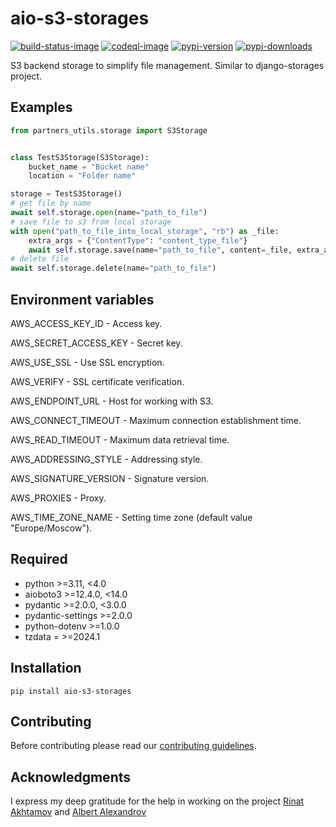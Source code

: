 # aio-s3-storages

[![build-status-image]][build-status]
[![codeql-image]][codeql]
[![pypi-version]][pypi]
[![pypi-downloads]][pypi]

S3 backend storage to simplify file management.
Similar to django-storages project.

## Examples

```python
from partners_utils.storage import S3Storage


class TestS3Storage(S3Storage):
    bucket_name = "Bucket name"
    location = "Folder name"

storage = TestS3Storage()
# get file by name
await self.storage.open(name="path_to_file")
# save file to s3 from local storage
with open("path_to_file_into_local_storage", "rb") as _file:
    extra_args = {"ContentType": "content_type_file"}
    await self.storage.save(name="path_to_file", content=_file, extra_args=extra_args)
# delete file
await self.storage.delete(name="path_to_file")
```

## Environment variables

AWS_ACCESS_KEY_ID - Access key.

AWS_SECRET_ACCESS_KEY - Secret key.

AWS_USE_SSL - Use SSL encryption.

AWS_VERIFY - SSL certificate verification.

AWS_ENDPOINT_URL - Host for working with S3.

AWS_CONNECT_TIMEOUT - Maximum connection establishment time.

AWS_READ_TIMEOUT - Maximum data retrieval time.

AWS_ADDRESSING_STYLE - Addressing style.

AWS_SIGNATURE_VERSION - Signature version.

AWS_PROXIES - Proxy.

AWS_TIME_ZONE_NAME - Setting time zone (default value "Europe/Moscow").

## Required

- python >=3.11, <4.0
- aioboto3 >=12.4.0, <14.0
- pydantic >=2.0.0, <3.0.0
- pydantic-settings >=2.0.0
- python-dotenv >=1.0.0
- tzdata = >=2024.1

## Installation

```pip install aio-s3-storages```

## Contributing

Before contributing please read our [contributing guidelines](CONTRIBUTING.md).

## Acknowledgments

I express my deep gratitude for the help in working on the project [Rinat Akhtamov](https://github.com/rinaatt) and [Albert Alexandrov](https://github.com/albertalexandrov)

[build-status-image]: https://github.com/SergeiVElfimov/aio-s3-storages/actions/workflows/python-package.yml/badge.svg
[build-status]: https://github.com/SergeiVElfimov/aio-s3-storages/actions/workflows/python-package.yml
[pypi-version]: https://img.shields.io/pypi/v/aio-s3-storages.svg
[pypi-downloads]: https://img.shields.io/pypi/dm/aio-s3-storages?color=%232E73B2&logo=python&logoColor=%23F9D25F
[pypi]: https://pypi.org/project/aio-s3-storages/
[codeql-image]: https://github.com/SergeiVElfimov/aio-s3-storages/actions/workflows/codeql.yml/badge.svg
[codeql]: https://github.com/SergeiVElfimov/aio-s3-storages/actions/workflows/codeql.yml
